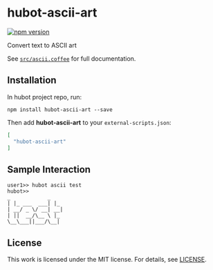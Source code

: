 # hubot-ascii-art

[![npm version](https://badge.fury.io/js/hubot-ascii-art.svg)](https://www.npmjs.com/package/hubot-ascii-art)

Convert text to ASCII art

See [`src/ascii.coffee`](src/ascii.coffee) for full documentation.

## Installation

In hubot project repo, run:

`npm install hubot-ascii-art --save`

Then add **hubot-ascii-art** to your `external-scripts.json`:

```json
[
  "hubot-ascii-art"
]
```

## Sample Interaction

```
user1>> hubot ascii test
hubot>>
_            _
| |_ ___  ___| |_
| __/ _ \/ __| __|
| ||  __/\__ \ |_
\__\___||___/\__|
```

## License
This work is licensed under the MIT license. For details, see [LICENSE](LICENSE).
